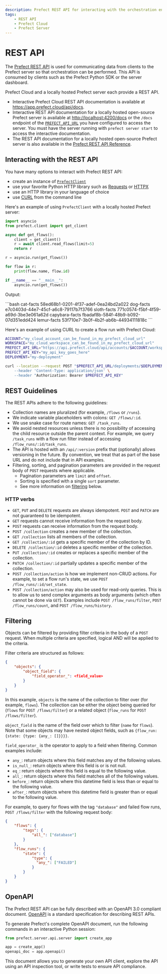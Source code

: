 ```yaml
---
description: Prefect REST API for interacting with the orchestration engine and Prefect Cloud.
tags:
    - REST API
    - Prefect Cloud
    - Prefect Server
---
```


# REST API

The [Prefect REST API](/api-ref/rest-api/) is used for communicating data from clients to the Prefect server so that orchestration can be performed. This API is consumed by clients such as the Prefect Python SDK or the server dashboard.

Prefect Cloud and a locally hosted Prefect server each provide a REST API.

- Interactive Prefect Cloud REST API documentation is available at <a href="https://app.prefect.cloud/api/docs" target="_blank">https://app.prefect.cloud/api/docs</a>.
- Interactive REST API documentation for a locally hosted open-source Prefect server is available at <a href="http://localhost:4200/docs" target="_blank">http://localhost:4200/docs</a> or the `/docs` endpoint of the [`PREFECT_API_URL`](/concepts/settings/#prefect_api_url) you have configured to access the server. You must have the server running with `prefect server start` to access the interactive documentation.
- The REST API documentation for a locally hosted open-source Prefect server is also available in the [Prefect REST API Reference](/api-ref/rest-api-reference/).

## Interacting with the REST API

You have many options to interact with Prefect REST API:

- create an instance of [`PrefectClient`](/api-ref/prefect/client/orchestration/#prefect.client.orchestration.PrefectClient) 
- use your favorite Python HTTP library such as [Requests](https://requests.readthedocs.io/en/latest/) or [HTTPX](https://www.python-httpx.org/)
- use an HTTP library in your language of choice
- use [CURL](https://curl.se/) from the command line 

Here's an example of using `PrefectClient` with a locally hosted Prefect server:

```python
import asyncio
from prefect.client import get_client

async def get_flows():
    client = get_client()
    r = await client.read_flows(limit=5)
    return r

r = asyncio.run(get_flows())

for flow in r:
    print(flow.name, flow.id)

if __name__ == "__main__":
    asyncio.run(get_flows())
```

Output:

<div class="terminal">
```bash
cat-facts 58ed68b1-0201-4f37-adef-0ea24bd2a022
dog-facts e7c0403d-44e7-45cf-a6c8-79117b7f3766
sloth-facts 771c0574-f5bf-4f59-a69d-3be3e061a62d
capybara-facts fbadaf8b-584f-48b9-b092-07d351edd424
lemur-facts 53f710e7-3b0f-4b2f-ab6b-44934111818c
```
</div>

Here's an example of using CURL to create a flow run with Prefect Cloud:

```bash
ACCOUNT="my_cloud_account_can_be_found_in_my_prefect_cloud_url"
WORKSPACE="my_cloud_workspace_can_be_found_in_my_prefect_cloud_url"
PREFECT_API_URL="https://api.prefect.cloud/api/accounts/$ACCOUNT/workspaces/$WORKSPACE"
PREFECT_API_KEY="my_api_key_goes_here"
DEPLOYMENT="my-deployment"

curl --location --request POST "$PREFECT_API_URL/deployments/$DEPLOYMENT/create_flow_run' \
    --header 'Content-Type: application/json' \
    --header "Authorization: Bearer $PREFECT_API_KEY"
```

## REST Guidelines

The REST APIs adhere to the following guidelines:

- Collection names are pluralized (for example, `/flows` or `/runs`).
- We indicate variable placeholders with colons: `GET /flows/:id`.
- We use snake case for route names: `GET /task_runs`.
- We avoid nested resources unless there is no possibility of accessing the child resource outside the parent context. For example, we query `/task_runs` with a flow run filter instead of accessing `/flow_runs/:id/task_runs`.
- The API is hosted with an `/api/:version` prefix that (optionally) allows versioning in the future. By convention, we treat that as part of the base URL and do not include that in API examples.
- Filtering, sorting, and pagination parameters are provided in the request body of `POST` requests where applicable.
    - Pagination parameters are `limit` and `offset`.
    - Sorting is specified with a single `sort` parameter.
    - See more information on [filtering](#filtering) below.

### HTTP verbs

- `GET`, `PUT` and `DELETE` requests are always idempotent. `POST` and `PATCH` are not guaranteed to be idempotent.
- `GET` requests cannot receive information from the request body.
- `POST` requests can receive information from the request body.
- `POST /collection` creates a new member of the collection.
- `GET /collection` lists all members of the collection.
- `GET /collection/:id` gets a specific member of the collection by ID.
- `DELETE /collection/:id` deletes a specific member of the collection.
- `PUT /collection/:id` creates or replaces a specific member of the collection.
- `PATCH /collection/:id` partially updates a specific member of the collection.
- `POST /collection/action` is how we implement non-CRUD actions. For example, to set a flow run's state, we use `POST /flow_runs/:id/set_state`.
- `POST /collection/action` may also be used for read-only queries. This is to allow us to send complex arguments as body arguments (which often cannot be done via `GET`). Examples include `POST /flow_runs/filter`, `POST /flow_runs/count`, and `POST /flow_runs/history`.

## Filtering

Objects can be filtered by providing filter criteria in the body of a `POST` request. When multiple criteria are specified, logical AND will be applied to the criteria.

Filter criteria are structured as follows:

```json
{
    "objects": {
        "object_field": {
            "field_operator_": <field_value>
        }
    }
}
```

In this example, `objects` is the name of the collection to filter over (for example, `flows`). The collection can be either the object being queried for (`flows` for `POST /flows/filter`) or a related object (`flow_runs` for `POST /flows/filter`).

`object_field` is the name of the field over which to filter (`name` for `flows`). Note that some objects may have nested object fields, such as `{flow_run: {state: {type: {any_: []}}}}`.

`field_operator_` is the operator to apply to a field when filtering. Common examples include:

- `any_`: return objects where this field matches any of the following values.
- `is_null_`: return objects where this field is or is not null.
- `eq_`: return objects where this field is equal to the following value.
- `all_`: return objects where this field matches all of the following values.
- `before_`: return objects where this datetime field is less than or equal to the following value.
- `after_`: return objects where this datetime field is greater than or equal to the following value.

For example, to query for flows with the tag `"database"` and failed flow runs, `POST /flows/filter` with the following request body:

```json
{
    "flows": {
        "tags": {
            "all_": ["database"]
        }
    },
    "flow_runs": {
        "state": {
            "type": {
              "any_": ["FAILED"]
            }
        }
    }
}
```

## OpenAPI

The Prefect REST API can be fully described with an OpenAPI 3.0 compliant document. [OpenAPI](https://swagger.io/docs/specification/about/) is a standard specification for describing REST APIs.

To generate Prefect's complete OpenAPI document, run the following commands in an interactive Python session:

```python
from prefect.server.api.server import create_app

app = create_app()
openapi_doc = app.openapi()
```

This document allows you to generate your own API client, explore the API using an API inspection tool, or write tests to ensure API compliance.

